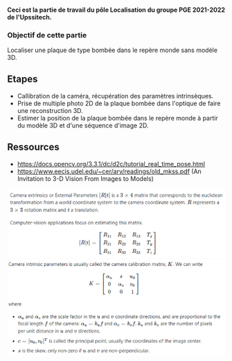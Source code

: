 #### Ceci est la partie de travail du pôle Localisation du groupe PGE 2021-2022 de l'Upssitech. 

### Objectif de cette partie 

Localiser une plaque de type bombée dans le repère monde sans modèle 3D.

## Etapes

* Callibration de la caméra, récupération des paramètres intrinsèques.
* Prise de multiple photo 2D de la plaque bombée dans l'optique de faire une reconstruction 3D.
* Estimer la position de la plaque bombée dans le repère monde à partir du modèle 3D et d'une séquence d'image 2D.


## Ressources

* https://docs.opencv.org/3.3.1/dc/d2c/tutorial_real_time_pose.html
* https://www.eecis.udel.edu/~cer/arv/readings/old_mkss.pdf  (An Invitation to 3-D Vision From Images to Models)

![Alt text](ext.png?raw=true "Paramètres extrinsèques")
![Alt text](int.png?raw=true "Paramètres intrinsèques")